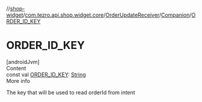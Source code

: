 //[shop-widget](../../../../index.md)/[com.tezro.api.shop.widget.core](../../index.md)/[OrderUpdateReceiver](../index.md)/[Companion](index.md)/[ORDER_ID_KEY](-o-r-d-e-r_-i-d_-k-e-y.md)



# ORDER_ID_KEY  
[androidJvm]  
Content  
const val [ORDER_ID_KEY](-o-r-d-e-r_-i-d_-k-e-y.md): [String](https://kotlinlang.org/api/latest/jvm/stdlib/kotlin/-string/index.html)  
More info  


The key that will be used to read orderId from intent

  



